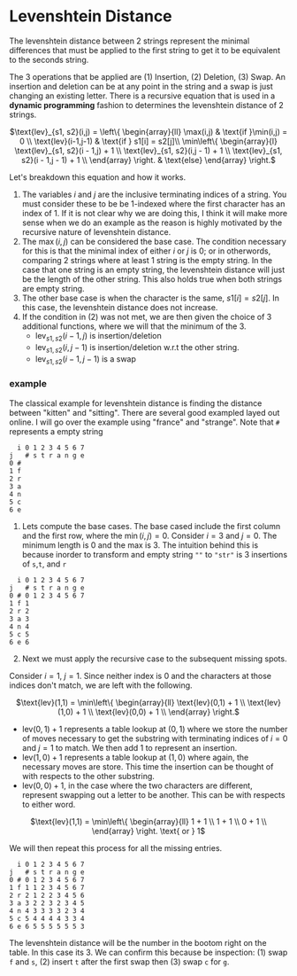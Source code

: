 # Levenshtein Distance

The levenshtein distance between 2 strings represent the minimal differences that must be applied to the first string to get it to be equivalent to the seconds string.

The 3 operations that be applied are (1) Insertion, (2) Deletion, (3) Swap. An insertion and deletion can be at any point in the string and a swap is just changing an existing letter. There is a recursive equation that is used in a **dynamic programming** fashion to determines the levenshtein distance of 2 strings.

<center>

$\text{lev}_{s1, s2}(i,j) = \left\{
\begin{array}{ll}
        \max(i,j) & \text{if }\min(i,j) = 0 \\
        \text{lev}(i-1,j-1) & \text{if } s1[i] = s2[j]\\
        \min\left\{
        \begin{array}{l}
            \text{lev}_{s1, s2}(i - 1,j) + 1 \\
            \text{lev}_{s1, s2}(i,j - 1) + 1 \\
            \text{lev}_{s1, s2}(i - 1,j - 1) + 1 \\
        \end{array}
        \right. & \text{else}
\end{array} 
\right.$

</center>

Let's breakdown this equation and how it works. 
1. The variables $i$ and $j$ are the inclusive terminating indices of a string. You must consider these to be be 1-indexed where the first character has an index of 1. If it is not clear why we are doing this, I think it will make more sense when we do an example as the reason is highly motivated by the recursive nature of levenshtein distance.
2. The $\max(i,j)$ can be considered the base case. The condition necessary for this is that the minimal index of either $i$ or $j$ is 0; or in otherwords, comparing 2 strings where at least 1 string is the empty string. In the case that one string is an empty string, the levenshtein distance will just be the length of the other string. This also holds true when both strings are empty string.
3. The other base case is when the character is the same, $s1[i] = s2[j]$. In this case, the levenshtein distance does not increase.
4. If the condition in (2) was not met, we are then given the choice of 3 additional functions, where we will that the minimum of the 3.
    - $\text{lev}_{s1, s2}(i - 1,j)$ is insertion/deletion
    - $\text{lev}_{s1, s2}(i,j - 1)$ is insertion/deletion w.r.t the other string.
    - $\text{lev}_{s1, s2}(i - 1,j - 1)$ is a swap

### example
The classical example for levenshtein distance is finding the distance between "kitten" and "sitting". There are several good exampled layed out online. I will go over the example using "france" and "strange".
Note that `#` represents a empty string
```
  i 0 1 2 3 4 5 6 7 
j   # s t r a n g e
0 #
1 f
2 r
3 a
4 n
5 c
6 e
```

1. Lets compute the base cases. The base cased include the first column and the first row, where the $\min(i,j)=0$. Consider $i=3$ and $j=0$. The minimum length is $0$ and the max is $3$. The intuition behind this is because inorder to transform and empty string `""` to `"str"` is 3 insertions of `s`,`t`, and `r`

```
  i 0 1 2 3 4 5 6 7 
j   # s t r a n g e
0 # 0 1 2 3 4 5 6 7
1 f 1
2 r 2
3 a 3
4 n 4
5 c 5
6 e 6
```
2. Next we must apply the recursive case to the subsequent missing spots. 

Consider $i=1$, $j=1$. Since neither index is $0$ and the characters at those indices don't match, we are left with the following.
<center>

$\text{lev}(1,1) = \min\left\{
    \begin{array}{ll}
        \text{lev}(0,1) + 1 \\
        \text{lev}(1,0) + 1 \\
        \text{lev}(0,0) + 1 \\
    \end{array} 
\right.$

</center>

- $\text{lev}(0,1) + 1$ represents a table lookup at $(0,1)$ where we store the number of moves necessary to get the substring with terminating indices of $i=0$ and $j=1$ to match. We then add 1 to represent an insertion.
- $\text{lev}(1,0) + 1$ represents a table lookup at $(1,0)$ where again, the necessary moves are store. This time the insertion can be thought of with respects to the other substring.
- $\text{lev}(0,0) + 1$, in the case where the two characters are different, represent swapping out a letter to be another. This can be with respects to either word.

<center>

$\text{lev}(1,1) = \min\left\{
    \begin{array}{ll}
        1 + 1 \\
        1 + 1 \\
        0 + 1 \\
    \end{array} 
\right. \text{ or } 1$

</center>

We will then repeat this process for all the missing entries.

```
  i 0 1 2 3 4 5 6 7 
j   # s t r a n g e
0 # 0 1 2 3 4 5 6 7
1 f 1 1 2 3 4 5 6 7
2 r 2 1 2 2 3 4 5 6
3 a 3 2 2 3 2 3 4 5
4 n 4 3 3 3 3 2 3 4
5 c 5 4 4 4 4 3 3 4
6 e 6 5 5 5 5 5 5 3
```

The levenshtein distance will be the number in the bootom right on the table. In this case its 3. We can confirm this because be inspection: (1) swap `f` and `s`, (2) insert `t` after the first swap then (3) swap `c` for `g`.